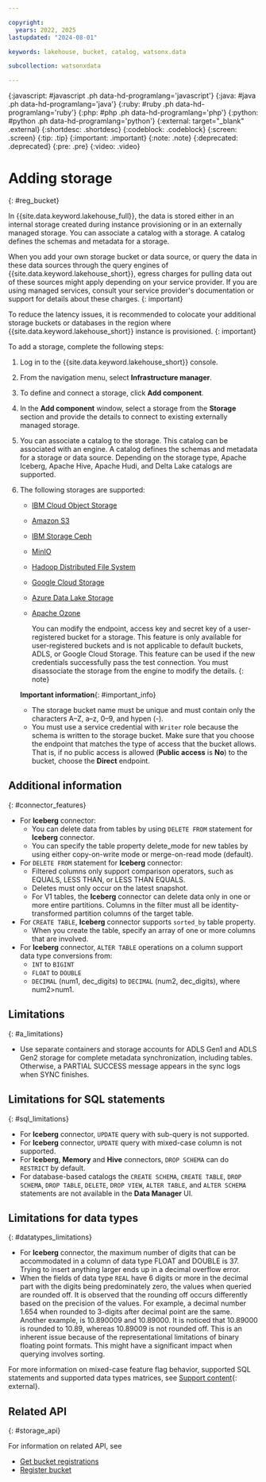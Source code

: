 ```yaml
---

copyright:
  years: 2022, 2025
lastupdated: "2024-08-01"

keywords: lakehouse, bucket, catalog, watsonx.data

subcollection: watsonxdata

---
```


{:javascript: #javascript .ph data-hd-programlang='javascript'}
{:java: #java .ph data-hd-programlang='java'}
{:ruby: #ruby .ph data-hd-programlang='ruby'}
{:php: #php .ph data-hd-programlang='php'}
{:python: #python .ph data-hd-programlang='python'}
{:external: target="_blank" .external}
{:shortdesc: .shortdesc}
{:codeblock: .codeblock}
{:screen: .screen}
{:tip: .tip}
{:important: .important}
{:note: .note}
{:deprecated: .deprecated}
{:pre: .pre}
{:video: .video}

# Adding storage
{: #reg_bucket}

In {{site.data.keyword.lakehouse_full}}, the data is stored either in an internal storage created during instance provisioning or in an externally managed storage. You can associate a catalog with a storage. A catalog defines the schemas and metadata for a storage.

When you add your own storage bucket or data source, or query the data in these data sources through the query engines of {{site.data.keyword.lakehouse_short}}, egress charges for pulling data out of these sources might apply depending on your service provider. If you are using managed services, consult your service provider's documentation or support for details about these charges.
{: important}

To reduce the latency issues, it is recommended to colocate your additional storage buckets or databases in the region where {{site.data.keyword.lakehouse_short}} instance is provisioned.
{: important}


To add a storage, complete the following steps:

1. Log in to the {{site.data.keyword.lakehouse_short}} console.
2. From the navigation menu, select **Infrastructure manager**.
3. To define and connect a storage, click **Add component**.
4. In the **Add component** window, select a storage from the **Storage** section and provide the details to connect to existing externally managed storage.
5. You can associate a catalog to the storage. This catalog can be associated with an engine. A catalog defines the schemas and metadata for a storage or data source. Depending on the storage type, Apache Iceberg, Apache Hive, Apache Hudi, and Delta Lake catalogs are supported.
6. The following storages are supported:

   * [IBM Cloud Object Storage]({{site.data.keyword.ref-cos_storage-link}})
   * [Amazon S3]({{site.data.keyword.ref-amazons_storage-link}})
   * [IBM Storage Ceph]({{site.data.keyword.ref-ceph_storage-link}})
   * [MinIO]({{site.data.keyword.ref-minio_storage-link}})
   * [Hadoop Distributed File System]({{site.data.keyword.ref-hdfs_storage-link}})
   * [Google Cloud Storage]({{site.data.keyword.ref-gcs_storage-link}})
   * [Azure Data Lake Storage]({{site.data.keyword.ref-adls_genblob_storage-link}})
   * [Apache Ozone]({{site.data.keyword.ref-ozone_storage-link}})

     You can modify the endpoint, access key and secret key of a user-registered bucket for a storage. This feature is only available for user-registered buckets and is not applicable to default buckets, ADLS, or Google Cloud Storage. This feature can be used if the new credentials successfully pass the test connection. You must disassociate the storage from the engine to modify the details.
     {: note}

   **Important information**{: #important_info}
   * The storage bucket name must be unique and must contain only the characters A–Z, a–z, 0–9, and hypen (-).
   * You must use a service credential with `Writer` role because the schema is written to the storage bucket. Make sure that you choose the endpoint that matches the type of access that the bucket allows. That is, if no public access is allowed (**Public access** is **No**) to the bucket, choose the **Direct** endpoint.

## Additional information
{: #connector_features}

* For **Iceberg** connector:
    * You can delete data from tables by using `DELETE FROM` statement for **Iceberg** connector.
    * You can specify the table property delete_mode for new tables by using either copy-on-write mode or merge-on-read mode (default).
* For `DELETE FROM` statement for **Iceberg** connector:
    * Filtered columns only support comparison operators, such as EQUALS, LESS THAN, or LESS THAN EQUALS.
    * Deletes must only occur on the latest snapshot.
    * For V1 tables, the **Iceberg** connector can delete data only in one or more entire partitions. Columns in the filter must all be identity-transformed partition columns of the target table.
* For `CREATE TABLE`, **Iceberg** connector supports `sorted_by` table property.
    * When you create the table, specify an array of one or more columns that are involved.
* For **Iceberg** connector, `ALTER TABLE` operations on a column support data type conversions from:
    * `INT` to `BIGINT`
    * `FLOAT` to `DOUBLE`
    * `DECIMAL` (num1, dec_digits) to `DECIMAL` (num2, dec_digits), where num2>num1.

## Limitations
{: #a_limitations}

* Use separate containers and storage accounts for ADLS Gen1 and ADLS Gen2 storage for complete metadata synchronization, including tables. Otherwise, a PARTIAL SUCCESS message appears in the sync logs when SYNC finishes.

## Limitations for SQL statements
{: #sql_limitations}

* For **Iceberg** connector, `UPDATE` query with sub-query is not supported.
* For **Iceberg** connector, `UPDATE` query with mixed-case column is not supported.
* For **Iceberg**, **Memory** and **Hive** connectors, `DROP SCHEMA` can do `RESTRICT` by default.
* For database-based catalogs the `CREATE SCHEMA`, `CREATE TABLE`, `DROP SCHEMA`, `DROP TABLE`, `DELETE`, `DROP VIEW`, `ALTER TABLE`, and `ALTER SCHEMA` statements are not available in the **Data Manager** UI.

## Limitations for data types
{: #datatypes_limitations}

* For **Iceberg** connector, the maximum number of digits that can be accommodated in a column of data type FLOAT and DOUBLE is 37. Trying to insert anything larger ends up in a decimal overflow error.
* When the fields of data type `REAL` have 6 digits or more in the decimal part with the digits being predominately zero, the values when queried are rounded off. It is observed that the rounding off occurs differently based on the precision of the values. For example, a decimal number 1.654 when rounded to 3-digits after decimal point are the same. Another example, is 10.890009 and 10.89000. It is noticed that 10.89000 is rounded to 10.89, whereas 10.89009 is not rounded off. This is an inherent issue because of the representational limitations of binary floating point formats. This might have a significant impact when querying involves sorting.

For more information on mixed-case feature flag behavior, supported SQL statements and supported data types matrices, see [Support content](https://www.ibm.com/support/pages/node/7157339){: external}.

## Related API
{: #storage_api}

For information on related API, see
* [Get bucket registrations](https://cloud.ibm.com/apidocs/watsonxdata#list-bucket-registrations)
* [Register bucket](https://cloud.ibm.com/apidocs/watsonxdata#create-bucket-registration)
